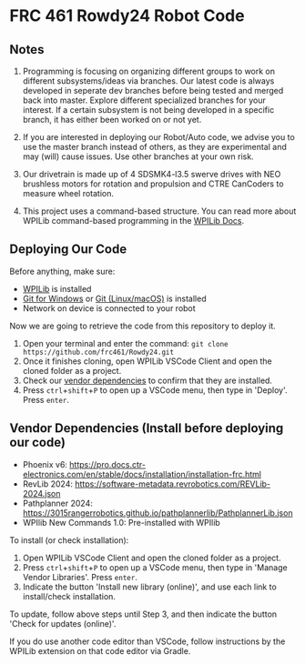 # FRC 461 Rowdy24 Robot Code

## Notes

  1. Programming is focusing on organizing different groups to work on different subsystems/ideas via branches. Our latest code is always developed in seperate dev branches before being
  tested and merged back into master. Explore different specialized branches for your interest. If a certain subsystem is not being developed in a specific branch, it has either been worked on or not yet.

  2. If you are interested in deploying our Robot/Auto code, we advise you to use the master branch instead of others, as they are experimental and may (will) cause issues. Use other branches at your own risk.
  
  3. Our drivetrain is made up of 4 SDSMK4-l3.5 swerve drives with NEO brushless motors for rotation and propulsion and CTRE CanCoders to measure wheel rotation.
  
  4. This project uses a command-based structure. You can read more about WPILib command-based programming in the [WPILib Docs](https://docs.wpilib.org/en/stable/docs/software/commandbased/index.html).

## Deploying Our Code

  Before anything, make sure:
  
  - [WPILib](https://docs.wpilib.org/en/stable/docs/zero-to-robot/step-2/wpilib-setup.html) is installed
  - [Git for Windows](https://git-scm.com/download/win) or [Git (Linux/macOS)](https://git-scm.com/book/en/v2/Getting-Started-Installing-Git) is installed
  - Network on device is connected to your robot

  Now we are going to retrieve the code from this repository to deploy it.
  
  1. Open your terminal and enter the command: `git clone https://github.com/frc461/Rowdy24.git`
  2. Once it finishes cloning, open WPILib VSCode Client and open the cloned folder as a project.
  3. Check our [vendor dependencies](https://github.com/frc461/Rowdy24/edit/master/README.md#vendor-dependencies-install-before-deploying-our-code) to confirm that they are installed.
  4. Press `ctrl`+`shift`+`P` to open up a VSCode menu, then type in 'Deploy'. Press `enter`.

## Vendor Dependencies (Install before deploying our code)

  - Phoenix v6: https://pro.docs.ctr-electronics.com/en/stable/docs/installation/installation-frc.html  
  - RevLib 2024: https://software-metadata.revrobotics.com/REVLib-2024.json
  - Pathplanner 2024: https://3015rangerrobotics.github.io/pathplannerlib/PathplannerLib.json
  - WPIlib New Commands 1.0: Pre-installed with WPIlib

  To install (or check installation):
  
  1. Open WPILib VSCode Client and open the cloned folder as a project.
  2. Press `ctrl`+`shift`+`P` to open up a VSCode menu, then type in 'Manage Vendor Libraries'. Press `enter`.
  3. Indicate the button 'Install new library (online)', and use each link to install/check installation.

  To update, follow above steps until Step 3, and then indicate the button 'Check for updates (online)'.

  If you do use another code editor than VSCode, follow instructions by the WPILib extension on that code editor via Gradle.

